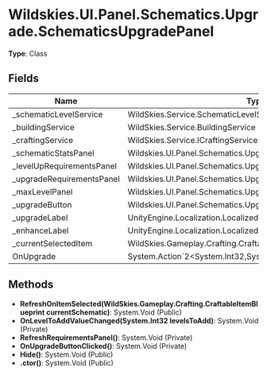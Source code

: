 ﻿# Wildskies.UI.Panel.Schematics.Upgrade.SchematicsUpgradePanel

**Type**: Class

## Fields

| Name | Type | Access |
|------|------|--------|
| _schematicLevelService | WildSkies.Service.SchematicLevelService.ISchematicLevelService | Private |
| _buildingService | WildSkies.Service.BuildingService | Private |
| _craftingService | WildSkies.Service.ICraftingService | Private |
| _schematicStatsPanel | Wildskies.UI.Panel.Schematics.Upgrade.SchematicStatsPanel | Private |
| _levelUpRequirementsPanel | Wildskies.UI.Panel.Schematics.Upgrade.LevelUpRequirementsPanel | Private |
| _upgradeRequirementsPanel | Wildskies.UI.Panel.Schematics.Upgrade.UpgradeRequirementsPanel | Private |
| _maxLevelPanel | Wildskies.UI.Panel.Schematics.Upgrade.MaxLevelPanel | Private |
| _upgradeButton | Wildskies.UI.Panel.Schematics.Upgrade.ConfirmationButton | Private |
| _upgradeLabel | UnityEngine.Localization.LocalizedString | Private |
| _enhanceLabel | UnityEngine.Localization.LocalizedString | Private |
| _currentSelectedItem | WildSkies.Gameplay.Crafting.CraftableItemBlueprint | Private |
| OnUpgrade | System.Action`2<System.Int32,System.Int32> | Public |

## Methods

- **RefreshOnItemSelected(WildSkies.Gameplay.Crafting.CraftableItemBlueprint currentSchematic)**: System.Void (Public)
- **OnLevelToAddValueChanged(System.Int32 levelsToAdd)**: System.Void (Private)
- **RefreshRequirementsPanel()**: System.Void (Private)
- **OnUpgradeButtonClicked()**: System.Void (Private)
- **Hide()**: System.Void (Public)
- **.ctor()**: System.Void (Public)

